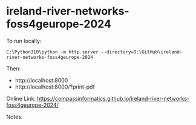 # ireland-river-networks-foss4geurope-2024

To run locally:

```
C:\Python310\python -m http.server --directory=D:\GitHub\ireland-river-networks-foss4geurope-2024
```

Then:

- http://localhost:8000
- http://localhost:8000/?print-pdf

Online Link: https://compassinformatics.github.io/ireland-river-networks-foss4geurope-2024/

Notes:

